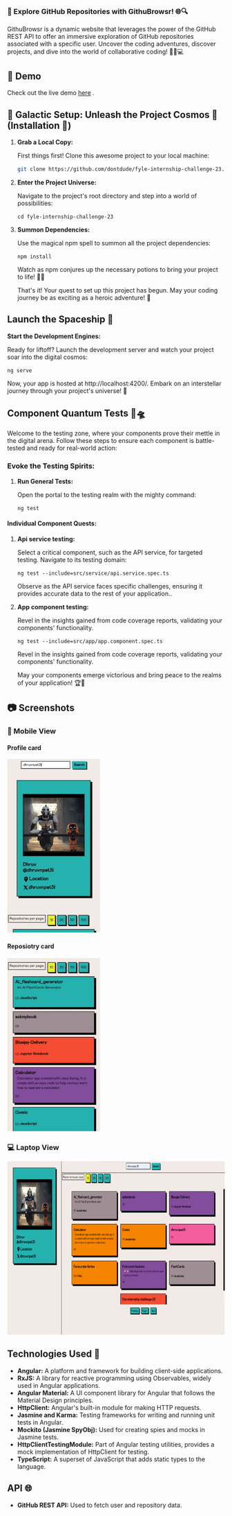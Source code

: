 ### 🚀 Explore GitHub Repositories with GithuBrowsr! 🌐🔍

GithuBrowsr is a dynamic website that leverages the power of the GitHub REST API to offer an immersive exploration of GitHub repositories associated with a specific user. Uncover the coding adventures, discover projects, and dive into the world of collaborative coding! 🚀🔧💻

## 🚀 Demo
Check out the live demo [here](https://repofind.vercel.app/) .

## 🚀 Galactic Setup: Unleash the Project Cosmos 🌌 (Installation 🚀)

1. **Grab a Local Copy:**

   First things first! Clone this awesome project to your local machine:

   ```bash
   git clone https://github.com/dontdude/fyle-internship-challenge-23.git

2. **Enter the Project Universe:**
   
   Navigate to the project's root directory and step into a world of possibilities:

   ```
   cd fyle-internship-challenge-23
   ```
3. **Summon Dependencies:**
  
   Use the magical npm spell to summon all the project dependencies:

    ```
   npm install
   ```
   Watch as npm conjures up the necessary potions to bring your project to life! 🧙✨

   That's it! Your quest to set up this project has begun. May your coding journey be as exciting as a heroic adventure! 🚀

## Launch the Spaceship 🚀

 **Start the Development Engines:**

   Ready for liftoff? Launch the development server and watch your project soar into the digital cosmos:

   ```
   ng serve
   ```
Now, your app is hosted at http://localhost:4200/. Embark on an interstellar journey through your project's universe! 🌌




## Component Quantum Tests 🚀🛸

 Welcome to the testing zone, where your components prove their mettle in the digital arena. Follow these steps to ensure each component is battle-tested and ready for real-world action:

 ### Evoke the Testing Spirits:

1. **Run General Tests:**

   Open the portal to the testing realm with the mighty command:

   ```
   ng test
   ```
 #### Individual Component Quests:

 1. **Api service testing:**

    Select a critical component, such as the API service, for targeted testing. Navigate to its testing domain:
    ```
    ng test --include=src/service/api.service.spec.ts
    ```
    Observe as the API service faces specific challenges, ensuring it provides accurate data to the rest of your application..

2. **App component testing:**

    Revel in the insights gained from code coverage reports, validating your components' functionality.

    ```
    ng test --include=src/app/app.component.spec.ts
    ```
   Revel in the insights gained from code coverage reports, validating your components' functionality.

    May your components emerge victorious and bring peace to the realms of your application! 🏆🌌

## 📷 Screenshots



###  📱 Mobile View

#### Profile card
<img src='./README_PHOTO/Mobile_profile.jpg' height="400" alt='watchlist'>

#### Reposiotry card
<img src='./README_PHOTO/Mobile_Repocard.jpg' height="400" alt='watchlist'>

###  💻 Laptop View


<img src='./README_PHOTO/Desktop.png' height="400" alt='watchlist'>

## Technologies Used 🚀

- **Angular:** A platform and framework for building client-side applications.
- **RxJS:** A library for reactive programming using Observables, widely used in Angular applications.
- **Angular Material:** A UI component library for Angular that follows the Material Design principles.
- **HttpClient:** Angular's built-in module for making HTTP requests.
- **Jasmine and Karma:** Testing frameworks for writing and running unit tests in Angular.
- **Mockito (Jasmine SpyObj):** Used for creating spies and mocks in Jasmine tests.
- **HttpClientTestingModule:** Part of Angular testing utilities, provides a mock implementation of HttpClient for testing.
- **TypeScript:** A superset of JavaScript that adds static types to the language.


## API 🌐

- **GitHub REST API:** Used to fetch user and repository data.